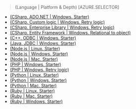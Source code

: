 > (Language | Platform & Depth)
> [AZURE.SELECTOR]
- [(CSharp. ADO.NET | Windows. Starter)](/documentation/articles/sql-database-develop-dotnet-simple)
- [(CSharp. Custom logic | Windows. Retry logic)](/documentation/articles/sql-database-develop-csharp-retry-windows)
- [(CSharp. Enterprise Library | Windows. Retry logic)](/documentation/articles/sql-database-develop-entlib-csharp-retry-windows)
- [(CSharp. Entity Framework | Windows. Relational to object)](http://msdn.microsoft.com/zh-cn/library/azure/ff951633.aspx)
- [(C++. ODBC | Windows. Starter)](http://msdn.microsoft.com/zh-cn/library/azure/hh974312.aspx)
- [(Java. JDBC | Windows. Starter)](/documentation/articles/sql-database-develop-java-simple-windows)
- [(Node.js | Linux. Starter)](/documentation/articles/sql-database-develop-nodejs-simple-linux)
- [(Node.js | Windows. Starter)](/documentation/articles/sql-database-develop-nodejs-simple-windows)
- [(Node.js | Mac. Starter)](/documentation/articles/sql-database-develop-nodejs-simple-mac)
- [(PHP | Windows. Starter)](/documentation/articles/sql-database-develop-php-simple-windows)
- [(PHP | Windows. Retry logic)](/documentation/articles/sql-database-develop-php-retry-windows)
- [(Python | Linux. Starter)](/documentation/articles/sql-database-develop-python-simple-ubuntu-linux)
- [(Python | Windows. Starter)](/documentation/articles/sql-database-develop-python-simple-windows)
- [(Python | Mac. Starter)](/documentation/articles/sql-database-develop-python-simple-mac-osx)
- [(Ruby | Linux. Starter)](/documentation/articles/sql-database-develop-ruby-simple-linux)
- [(Ruby | Mac. Starter)](/documentation/articles/sql-database-develop-ruby-simple-mac-osx)
- [(Ruby | Windows. Starter)](/documentation/articles/sql-database-develop-ruby-simple-windows)

<!---HONumber=69-->